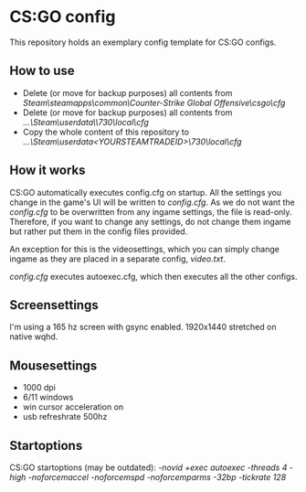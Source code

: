 # CS:GO config
This repository holds an exemplary config template for CS:GO configs.

## How to use
- Delete (or move for backup purposes) all contents from *Steam\steamapps\common\Counter-Strike Global Offensive\csgo\cfg*
- Delete (or move for backup purposes) all contents from *...\Steam\userdata\\<YOURSTEAMTRADEID>\730\local\cfg*
- Copy the whole content of this repository to *...\Steam\userdata\<YOURSTEAMTRADEID>\730\local\cfg*

## How it works
CS:GO automatically executes config.cfg on startup. All the settings you change in the game's UI will be written to *config.cfg*. As we do not want the *config.cfg* to be overwritten from any ingame settings, the file is read-only. Therefore, if you want to change any settings, do not change them ingame but rather put them in the config files provided.

An exception for this is the videosettings, which you can simply change ingame as they are placed in a separate config, *video.txt*.

*config.cfg* executes autoexec.cfg, which then executes all the other configs.

## Screensettings
I'm using a 165 hz screen with gsync enabled.
1920x1440 stretched on native wqhd.

## Mousesettings
- 1000 dpi
- 6/11 windows
- win cursor acceleration on
- usb refreshrate 500hz

## Startoptions
CS:GO startoptions (may be outdated):
*-novid +exec autoexec -threads 4 -high -noforcemaccel -noforcemspd -noforcemparms -32bp -tickrate 128*
